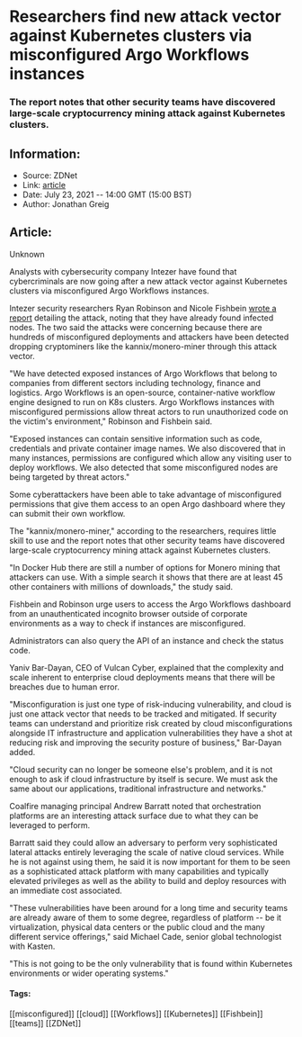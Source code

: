 # Researchers find new attack vector against Kubernetes clusters via misconfigured Argo Workflows instances
### The report notes that other security teams have discovered large-scale cryptocurrency mining attack against Kubernetes clusters.

## Information:
+ Source: ZDNet
+ Link: [article](https://www.zdnet.com/article/researchers-find-new-attack-vector-against-kubernetes-clusters-via-misconfigured-argo-workflows-instances/)
+ Date: July 23, 2021 -- 14:00 GMT (15:00 BST)
+ Author: Jonathan Greig


## Article:
Unknown

Analysts with cybersecurity company Intezer have found that cybercriminals are now going after a new attack vector against Kubernetes clusters via misconfigured Argo Workflows instances.

Intezer security researchers Ryan Robinson and Nicole Fishbein [wrote a report](https://www.intezer.com/blog/container-security/new-attacks-on-kubernetes-via-misconfigured-argo-workflows/) detailing the attack, noting that they have already found infected nodes. The two said the attacks were concerning because there are hundreds of misconfigured deployments and attackers have been detected dropping cryptominers like the kannix/monero-miner through this attack vector.

"We have detected exposed instances of Argo Workflows that belong to companies from different sectors including technology, finance and logistics. Argo Workflows is an open-source, container-native workflow engine designed to run on K8s clusters. Argo Workflows instances with misconfigured permissions allow threat actors to run unauthorized code on the victim's environment," Robinson and Fishbein said. 

"Exposed instances can contain sensitive information such as code, credentials and private container image names. We also discovered that in many instances, permissions are configured which allow any visiting user to deploy workflows. We also detected that some misconfigured nodes are being targeted by threat actors."

Some cyberattackers have been able to take advantage of misconfigured permissions that give them access to an open Argo dashboard where they can submit their own workflow.

The "kannix/monero-miner," according to the researchers, requires little skill to use and the report notes that other security teams have discovered large-scale cryptocurrency mining attack against Kubernetes clusters.

"In Docker Hub there are still a number of options for Monero mining that attackers can use. With a simple search it shows that there are at least 45 other containers with millions of downloads," the study said. 






Fishbein and Robinson urge users to access the Argo Workflows dashboard from an unauthenticated incognito browser outside of corporate environments as a way to check if instances are misconfigured. 

Administrators can also query the API of an instance and check the status code. 


Yaniv Bar-Dayan, CEO of Vulcan Cyber, explained that the complexity and scale inherent to enterprise cloud deployments means that there will be breaches due to human error. 

"Misconfiguration is just one type of risk-inducing vulnerability, and cloud is just one attack vector that needs to be tracked and mitigated. If security teams can understand and prioritize risk created by cloud misconfigurations alongside IT infrastructure and application vulnerabilities they have a shot at reducing risk and improving the security posture of business," Bar-Dayan added. 

"Cloud security can no longer be someone else's problem, and it is not enough to ask if cloud infrastructure by itself is secure. We must ask the same about our applications, traditional infrastructure and networks."

Coalfire managing principal Andrew Barratt noted that orchestration platforms are an interesting attack surface due to what they can be leveraged to perform. 

Barratt said they could allow an adversary to perform very sophisticated lateral attacks entirely leveraging the scale of native cloud services. While he is not against using them, he said it is now important for them to be seen as a sophisticated attack platform with many capabilities and typically elevated privileges as well as the ability to build and deploy resources with an immediate cost associated. 

"These vulnerabilities have been around for a long time and security teams are already aware of them to some degree, regardless of platform -- be it virtualization, physical data centers or the public cloud and the many different service offerings," said Michael Cade, senior global technologist with Kasten.

"This is not going to be the only vulnerability that is found within Kubernetes environments or wider operating systems."





#### Tags:
[[misconfigured]] [[cloud]] [[Workflows]] [[Kubernetes]] [[Fishbein]] [[teams]] [[ZDNet]]
